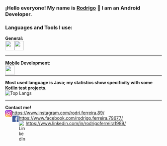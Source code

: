 ### ¡Hello everyone! My name is [Rodrigo](https://github.com/Ferre-89) 👋 I am an Android Developer. 

### Languages and Tools I use:

__General:__ 
<br />
<img align="bottom" src="https://raw.githubusercontent.com/jmnote/z-icons/master/svg/git.svg" width="30" height="30" />
<img align="left" src="https://raw.githubusercontent.com/jmnote/z-icons/master/svg/github.svg" width="30" height="30" />
<br />

---
__Mobile Development:__
<br />
<img align="left" src="https://raw.githubusercontent.com/jmnote/z-icons/master/svg/java.svg" width="30" height="30" />
<br />

---
__Most used language is Java; my statistics show specificity with some Kotlin test projects.__
<br />
![Top Langs](https://github-readme-stats.vercel.app/api/top-langs/?username=Ferre-89&show_icons=true&theme=tokyonight)
<br />

---
__Contact me!__
<br /><img align="left" alt="Instagram" width="22px" src="https://github.com/wle8300/instagram-logo/blob/master/logo.svg" />https://www.instagram.com/rodri.ferreira.89/
<br /><img align="left" alt="Facebook" width="22px" src="https://raw.githubusercontent.com/devicons/devicon/2809b567852a4648062a2d3e7c1c531367458c0b/icons/facebook/facebook-original.svg" />https://www.facebook.com/rodrigo.ferreira.79677/
<br /><img align="left" alt="LinkedIn" width="22px" src="https://cdn.worldvectorlogo.com/logos/linkedin-icon-2.svg" />https://www.linkedin.com/in/rodrigoferreira1989/
<br />


